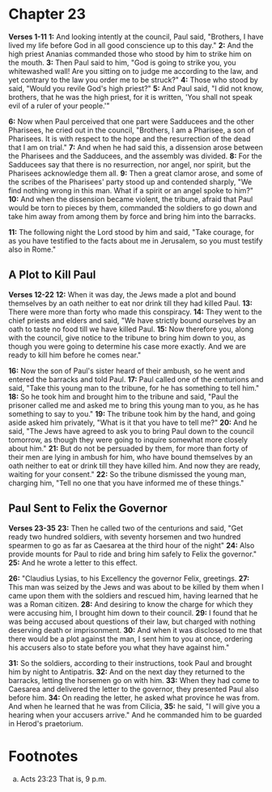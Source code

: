 # Chapter 23

**Verses 1-11**
**1:** And looking intently at the council, Paul said, "Brothers, I have lived my life before God in all good conscience up to this day."
**2:** And the high priest Ananias commanded those who stood by him to strike him on the mouth.
**3:** Then Paul said to him, "God is going to strike you, you whitewashed wall! Are you sitting on to judge me according to the law, and yet contrary to the law you order me to be struck?"
**4:** Those who stood by said, "Would you revile God's high priest?"
**5:** And Paul said, "I did not know, brothers, that he was the high priest, for it is written, 'You shall not speak evil of a ruler of your people.'"

**6:** Now when Paul perceived that one part were Sadducees and the other Pharisees, he cried out in the council, "Brothers, I am a Pharisee, a son of Pharisees. It is with respect to the hope and the resurrection of the dead that I am on trial."
**7:** And when he had said this, a dissension arose between the Pharisees and the Sadducees, and the assembly was divided.
**8:** For the Sadducees say that there is no resurrection, nor angel, nor spirit, but the Pharisees acknowledge them all.
**9:** Then a great clamor arose, and some of the scribes of the Pharisees' party stood up and contended sharply, "We find nothing wrong in this man. What if a spirit or an angel spoke to him?"
**10:** And when the dissension became violent, the tribune, afraid that Paul would be torn to pieces by them, commanded the soldiers to go down and take him away from among them by force and bring him into the barracks.

**11:** The following night the Lord stood by him and said, "Take courage, for as you have testified to the facts about me in Jerusalem, so you must testify also in Rome."

## A Plot to Kill Paul
**Verses 12-22**
**12:** When it was day, the Jews made a plot and bound themselves by an oath neither to eat nor drink till they had killed Paul.
**13:** There were more than forty who made this conspiracy.
**14:** They went to the chief priests and elders and said, "We have strictly bound ourselves by an oath to taste no food till we have killed Paul.
**15:** Now therefore you, along with the council, give notice to the tribune to bring him down to you, as though you were going to determine his case more exactly. And we are ready to kill him before he comes near."

**16:** Now the son of Paul's sister heard of their ambush, so he went and entered the barracks and told Paul.
**17:** Paul called one of the centurions and said, "Take this young man to the tribune, for he has something to tell him."
**18:** So he took him and brought him to the tribune and said, "Paul the prisoner called me and asked me to bring this young man to you, as he has something to say to you."
**19:** The tribune took him by the hand, and going aside asked him privately, "What is it that you have to tell me?"
**20:** And he said, "The Jews have agreed to ask you to bring Paul down to the council tomorrow, as though they were going to inquire somewhat more closely about him."
**21:** But do not be persuaded by them, for more than forty of their men are lying in ambush for him, who have bound themselves by an oath neither to eat or drink till they have killed him. And now they are ready, waiting for your consent."
**22:** So the tribune dismissed the young man, charging him, "Tell no one that you have informed me of these things."

## Paul Sent to Felix the Governor
**Verses 23-35**
**23:** Then he called two of the centurions and said, "Get ready two hundred soldiers, with seventy horsemen and two hundred spearmen to go as far as Caesarea at the third hour of the night"
**24:** Also provide mounts for Paul to ride and bring him safely to Felix the governor."
**25:** And he wrote a letter to this effect.

**26:** "Claudius Lysias, to his Excellency the governor Felix, greetings.
**27:** This man was seized by the Jews and was about to be killed by them when I came upon them with the soldiers and rescued him, having learned that he was a Roman citizen.
**28:** And desiring to know the charge for which they were accusing him, I brought him down to their council.
**29:** I found that he was being accused about questions of their law, but charged with nothing deserving death or imprisonment.
**30:** And when it was disclosed to me that there would be a plot against the man, I sent him to you at once, ordering his accusers also to state before you what they have against him."

**31:** So the soldiers, according to their instructions, took Paul and brought him by night to Antipatris.
**32:** And on the next day they returned to the barracks, letting the horsemen go on with him.
**33:** When they had come to Caesarea and delivered the letter to the governor, they presented Paul also before him.
**34:** On reading the letter, he asked what province he was from. And when he learned that he was from Cilicia,
**35:** he said, "I will give you a hearing when your accusers arrive." And he commanded him to be guarded in Herod's praetorium.

# Footnotes
<ol type='a'>
	<li>Acts 23:23 That is, 9 p.m.</li>
</ol>
